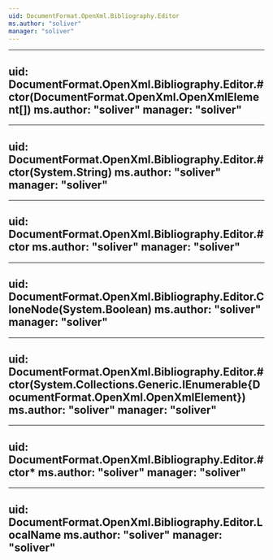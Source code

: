 ```yaml
---
uid: DocumentFormat.OpenXml.Bibliography.Editor
ms.author: "soliver"
manager: "soliver"
---
```


---
uid: DocumentFormat.OpenXml.Bibliography.Editor.#ctor(DocumentFormat.OpenXml.OpenXmlElement[])
ms.author: "soliver"
manager: "soliver"
---

---
uid: DocumentFormat.OpenXml.Bibliography.Editor.#ctor(System.String)
ms.author: "soliver"
manager: "soliver"
---

---
uid: DocumentFormat.OpenXml.Bibliography.Editor.#ctor
ms.author: "soliver"
manager: "soliver"
---

---
uid: DocumentFormat.OpenXml.Bibliography.Editor.CloneNode(System.Boolean)
ms.author: "soliver"
manager: "soliver"
---

---
uid: DocumentFormat.OpenXml.Bibliography.Editor.#ctor(System.Collections.Generic.IEnumerable{DocumentFormat.OpenXml.OpenXmlElement})
ms.author: "soliver"
manager: "soliver"
---

---
uid: DocumentFormat.OpenXml.Bibliography.Editor.#ctor*
ms.author: "soliver"
manager: "soliver"
---

---
uid: DocumentFormat.OpenXml.Bibliography.Editor.LocalName
ms.author: "soliver"
manager: "soliver"
---
